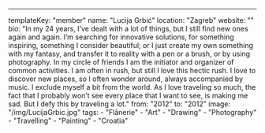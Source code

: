 ---
  templateKey: "member"
  name: "Lucija Grbić"
  location: "Zagreb"
  website: ""
  bio: "In my 24 years, I’ve dealt with a lot of things, but I still find new ones again and again. I’m searching for innovative solutions, for something inspiring, something I consider beautiful; or I just create my own something with my fantasy, and transfer it to reality with a pen or a brush, or by using photography. In my circle of friends I am the initiator and organizer of common activities. I am often in rush, but still I love this hectic rush. I love to discover new places, so I often wonder around, always accompanied by music. I exclude myself a bit from the world. As I love traveling so much, the fact that I probably won’t see every place that I want to see, is making me sad. But I defy this by traveling a lot."
  from: "2012"
  to: "2012"
  image: "/img/LucijaGrbic.jpg"
  tags: 
    - "Flânerie"
    - "Art"
    - "Drawing"
    - "Photography"
    - "Travelling"
    - "Painting"
    - "Croatia"
